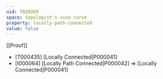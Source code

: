 ```yaml
---
uid: T020269
space: topologist's-sine-curve
property: locally-path-connected
value: false
---
```

[[Proof]]

* [T000435] [Locally Connected|P000041]
* [I000064] [Locally Path Connected|P000042] => [Locally Connected|P000041]

